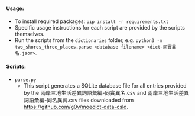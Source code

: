 #### Usage:
- To install required packages: `pip install -r requirements.txt`
- Specific usage instructions for each script are provided by the scripts themselves.
- Run the scripts from the `dictionaries` folder, e.g. `python3 -m two_shores_three_places.parse <database filename> <dict-同實異名.json>`.

#### Scripts:
- `parse.py`
  - This script generates a SQLite database file for all entries provided by the 兩岸三地生活差異詞語彙編-同實異名.csv and 兩岸三地生活差異詞語彙編-同名異實.csv files downloaded from https://github.com/g0v/moedict-data-csld.
